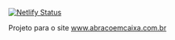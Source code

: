 [![Netlify Status](https://api.netlify.com/api/v1/badges/e837ce7b-09f1-4dfe-a7c3-ba78a2726122/deploy-status)](https://app.netlify.com/sites/upbeat-shockley-56811e/deploys)

Projeto para o site www.abracoemcaixa.com.br